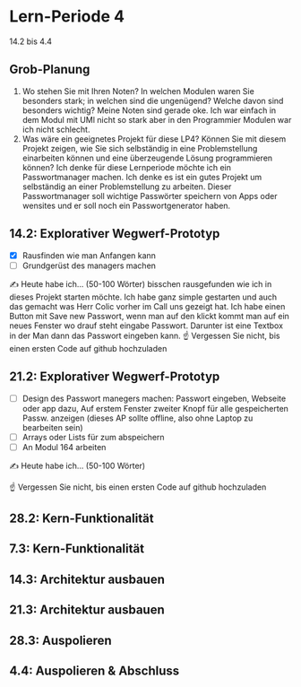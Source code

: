 # Lern-Periode 4

14.2 bis 4.4

## Grob-Planung

1. Wo stehen Sie mit Ihren Noten? In welchen Modulen waren Sie besonders stark; in welchen sind die ungenügend? Welche davon sind besonders wichtig? Meine Noten sind gerade oke. Ich war einfach in dem Modul mit UMl nicht so stark aber in den Programmier Modulen war ich nicht schlecht.
2. Was wäre ein geeignetes Projekt für diese LP4? Können Sie mit diesem Projekt zeigen, wie Sie sich selbständig in eine Problemstellung einarbeiten können und eine überzeugende Lösung programmieren können? Ich denke für diese Lernperiode möchte ich ein Passwortmanager machen. Ich denke es ist ein gutes Projekt um selbständig an einer Problemstellung zu arbeiten.
Dieser Passwortmanager soll wichtige Passwörter speichern von Apps oder wensites  und er soll noch ein Passwortgenerator haben.

## 14.2: Explorativer Wegwerf-Prototyp

- [x] Rausfinden wie man Anfangen kann
- [ ] Grundgerüst des managers machen

✍️ Heute habe ich... (50-100 Wörter)
bisschen rausgefunden wie ich in dieses Projekt starten möchte. Ich habe ganz simple gestarten und auch das gemacht was Herr Colic vorher im Call uns gezeigt hat. Ich habe einen Button mit Save new Passwort, wenn man auf den klickt kommt man auf ein neues Fenster wo drauf steht eingabe Passwort. Darunter ist eine Textbox in der Man dann das Passwort eingeben kann.
☝️ Vergessen Sie nicht, bis einen ersten Code auf github hochzuladen

## 21.2: Explorativer Wegwerf-Prototyp

- [ ] Design des Passwort manegers machen: Passwort eingeben, Webseite oder app dazu, Auf erstem Fenster zweiter Knopf für alle gespeicherten Passw. anzeigen (dieses AP sollte offline, also ohne Laptop zu bearbeiten sein)
- [ ] Arrays oder Lists für zum abspeichern
- [ ] An Modul 164 arbeiten

✍️ Heute habe ich... (50-100 Wörter)

☝️ Vergessen Sie nicht, bis einen ersten Code auf github hochzuladen

## 28.2: Kern-Funktionalität

## 7.3: Kern-Funktionalität

## 14.3: Architektur ausbauen

## 21.3: Architektur ausbauen

## 28.3: Auspolieren

## 4.4: Auspolieren & Abschluss

